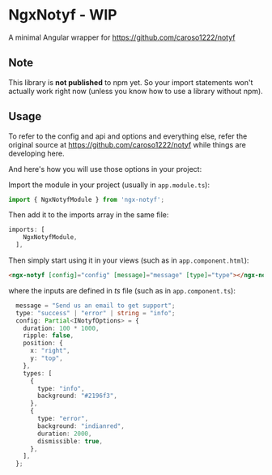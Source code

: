 # NgxNotyf - WIP
A minimal Angular wrapper for https://github.com/caroso1222/notyf

## Note
This library is **not published** to npm yet. So your import statements won't actually work right now (unless you know how to use a library without npm).

## Usage
To refer to the config and api and options and everything else, refer the original source at https://github.com/caroso1222/notyf
while things are developing here.

And here's how you will use those options in your project:

Import the module in your project (usually in `app.module.ts`):

```typescript
import { NgxNotyfModule } from 'ngx-notyf';
```

Then add it to the imports array in the same file:

```typescript
imports: [
    NgxNotyfModule,
  ],
```

Then simply start using it in your views (such as in `app.component.html`):

```html
<ngx-notyf [config]="config" [message]="message" [type]="type"></ngx-notyf>
```

where the inputs are defined in _ts_ file (such as in `app.component.ts`):

```typescript
  message = "Send us an email to get support";
  type: "success" | "error" | string = "info";
  config: Partial<INotyfOptions> = {
    duration: 100 * 1000,
    ripple: false,
    position: {
      x: "right",
      y: "top",
    },
    types: [
      {
        type: "info",
        background: "#2196f3",
      },
      {
        type: "error",
        background: "indianred",
        duration: 2000,
        dismissible: true,
      },
    ],
  };
```